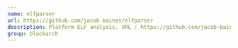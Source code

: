 ```yaml
---
name: elfparser
url: https://github.com/jacob-baines/elfparser
description: Platform ELF analysis. URL : https://github.com/jacob-baines/elfparser Groups : blackarch blackarch-binary
group: blackarch
---
```

